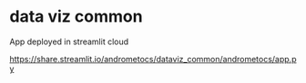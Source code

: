 # data viz common

App deployed in streamlit cloud

https://share.streamlit.io/andrometocs/dataviz_common/andrometocs/app.py

